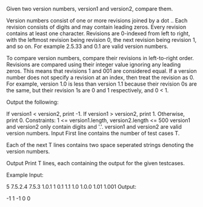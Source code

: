 Given two version numbers, version1 and version2, compare them.

Version numbers consist of one or more revisions joined by a dot .. 
Each revision consists of digits and may contain leading zeros. Every revision contains at least one character. Revisions are 0-indexed from left to right, 
with the leftmost revision being revision 0, the next revision being revision 1, and so on.
 For example 2.5.33 and 0.1 are valid version numbers.

To compare version numbers, compare their revisions in left-to-right order. Revisions are compared using their integer value ignoring any leading zeros. This means that revisions 1 and 001 are considered equal. If a version number does not specify a revision at an index, then treat the revision as 0. For example, version 1.0 is less than version 1.1 because their revision 0s are the same, but their revision 1s are 0 and 1 respectively, and 0 < 1.

Output the following:

If version1 < version2, print -1.
If version1 > version2, print 1.
Otherwise, print 0.
Constraints:
1 <= version1.length, version2.length <= 500
version1 and version2 only contain digits and '.'.
version1 and version2 are valid version numbers.
Input
First line contains the number of test cases T.

Each of the next T lines contains two space seperated strings denoting the version numbers.

Output
Print T lines, each containing the output for the given testcases.

Example
Input:

5
7.5.2.4 7.5.3
1.0.1 1
0.1 1.1
1.0 1.0.0
1.01 1.001
Output:

-1
1
-1
0
0